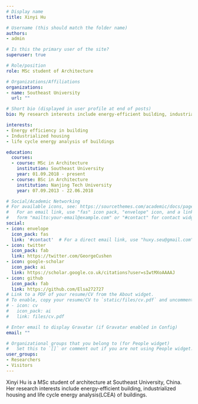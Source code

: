 ```yaml
---
# Display name
title: Xinyi Hu

# Username (this should match the folder name)
authors:
- admin

# Is this the primary user of the site?
superuser: true

# Role/position
role: MSc student of Architecture

# Organizations/Affiliations
organizations:
- name: Southeast University
  url: ""

# Short bio (displayed in user profile at end of posts)
bio: My research interests include energy-efficient building, industrialized housing and life cycle energy analysis(LCEA) of buildings.

interests:
- Energy efficiency in building
- Industrialized housing
- life cycle energy analysis of buildings

education:
  courses:
  - course: MSc in Architecture
    institution: Southeast University
    year: 01.09.2018 - present
  - course: BSc in Architecture
    institution: Nanjing Tech University
    year: 07.09.2013 - 22.06.2018

# Social/Academic Networking
# For available icons, see: https://sourcethemes.com/academic/docs/page-builder/#icons
#   For an email link, use "fas" icon pack, "envelope" icon, and a link in the
#   form "mailto:your-email@example.com" or "#contact" for contact widget.
social:
- icon: envelope
  icon_pack: fas
  link: '#contact'  # For a direct email link, use "huxy.seu@gmail.com".
- icon: twitter
  icon_pack: fab
  link: https://twitter.com/GeorgeCushen
- icon: google-scholar
  icon_pack: ai
  link: https://scholar.google.co.uk/citations?user=sIwtMXoAAAAJ
- icon: github
  icon_pack: fab
  link: https://github.com/Elsa272727
# Link to a PDF of your resume/CV from the About widget.
# To enable, copy your resume/CV to `static/files/cv.pdf` and uncomment the lines below.
# - icon: cv
#   icon_pack: ai
#   link: files/cv.pdf

# Enter email to display Gravatar (if Gravatar enabled in Config)
email: ""

# Organizational groups that you belong to (for People widget)
#   Set this to `[]` or comment out if you are not using People widget.
user_groups:
- Researchers
- Visitors
---
```


Xinyi Hu is a MSc student of architecture at Southeast University, China. Her research interests include energy-efficient building, industrialized housing and life cycle energy analysis(LCEA) of buildings.
